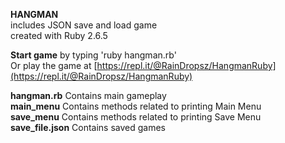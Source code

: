 **HANGMAN**  
includes JSON save and load game  
created with Ruby 2.6.5  
  
**Start game** by typing 'ruby hangman.rb'  
Or play the game at [https://repl.it/@RainDropsz/HangmanRuby](https://repl.it/@RainDropsz/HangmanRuby)  
  
**hangman.rb** Contains main gameplay  
**main_menu** Contains methods related to printing Main Menu  
**save_menu** Contains methods related to printing Save Menu  
**save_file.json** Contains saved games  



